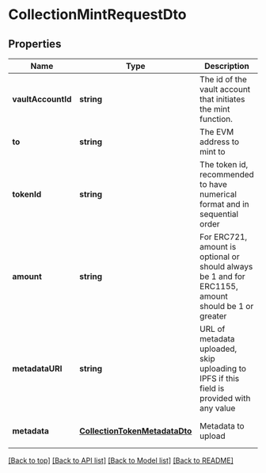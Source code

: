 # CollectionMintRequestDto

## Properties

|Name | Type | Description | Notes|
|------------ | ------------- | ------------- | -------------|
|**vaultAccountId** | **string** | The id of the vault account that initiates the mint function. | [default to undefined]|
|**to** | **string** | The EVM address to mint to  | [default to undefined]|
|**tokenId** | **string** | The token id, recommended to have numerical format and in sequential order | [default to undefined]|
|**amount** | **string** | For ERC721, amount is optional or should always be 1 and for ERC1155, amount should be 1 or greater | [optional] [default to undefined]|
|**metadataURI** | **string** | URL of metadata uploaded, skip uploading to IPFS if this field is provided with any value | [optional] [default to undefined]|
|**metadata** | [**CollectionTokenMetadataDto**](CollectionTokenMetadataDto.md) | Metadata to upload | [optional] [default to undefined]|




[[Back to top]](#) [[Back to API list]](../../README.md#documentation-for-api-endpoints) [[Back to Model list]](../../README.md#documentation-for-models) [[Back to README]](../../README.md)
